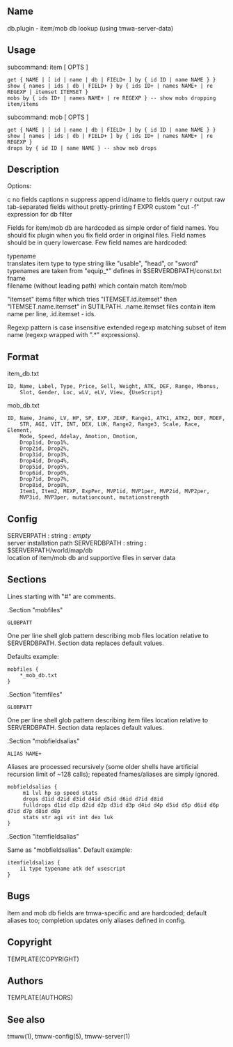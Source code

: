 Name
----
db.plugin - item/mob db lookup (using tmwa-server-data)

Usage
-----

subcommand: item [ OPTS ]  

    get { NAME | [ id | name | db | FIELD+ ] by { id ID | name NAME } }
    show { names | ids | db | FIELD+ } by { ids ID+ | names NAME+ | re REGEXP | itemset ITEMSET }
    mobs by { ids ID+ | names NAME+ | re REGEXP } -- show mobs dropping item/items

subcommand: mob [ OPTS ]  

    get { NAME | [ id | name | db | FIELD+ ] by { id ID | name NAME } }
    show [ names | ids | db | FIELD+ ] by { ids ID+ | names NAME+ | re REGEXP }
    drops by { id ID | name NAME } -- show mob drops

Description
-----------

Options:

c       no fields captions
n       suppress append id/name to fields query
r       output raw tab-separated fields without pretty-printing
f EXPR  custom "cut -f" expression for db filter

Fields for item/mob db are hardcoded as simple order of field names. You should
fix plugin when you fix field order in original files. Field names should be in
query lowercase. Few field names are hardcoded:

typename  
    translates item type to type string like "usable", "head", or "sword"
    typenames are taken from "equip_*" defines in $SERVERDBPATH/const.txt
fname  
    filename (without leading path) which contain match item/mob

"itemset" items filter which tries "ITEMSET.id.itemset" then
"ITEMSET.name.itemset" in $UTILPATH. .name.itemset files contain item name per
line, .id.itemset - ids.

Regexp pattern is case insensitive extended regexp matching subset of item
name (regexp wrapped with ".*" expressions).

Format
------

item_db.txt  

    ID, Name, Label, Type, Price, Sell, Weight, ATK, DEF, Range, Mbonus,
        Slot, Gender, Loc, wLV, eLV, View, {UseScript}

mob_db.txt  

    ID, Name, Jname, LV, HP, SP, EXP, JEXP, Range1, ATK1, ATK2, DEF, MDEF,
        STR, AGI, VIT, INT, DEX, LUK, Range2, Range3, Scale, Race, Element,
        Mode, Speed, Adelay, Amotion, Dmotion,
        Drop1id, Drop1%,
        Drop2id, Drop2%,
        Drop3id, Drop3%,
        Drop4id, Drop4%,
        Drop5id, Drop5%,
        Drop6id, Drop6%,
        Drop7id, Drop7%,
        Drop8id, Drop8%,
        Item1, Item2, MEXP, ExpPer, MVP1id, MVP1per, MVP2id, MVP2per,
        MVP3id, MVP3per, mutationcount, mutationstrength

Config
------

SERVERPATH : string : _empty_  
    server installation path
SERVERDBPATH : string : $SERVERPATH/world/map/db  
    location of item/mob db and supportive files in server data

Sections
--------

Lines starting with "#" are comments.

.Section "mobfiles"

    GLOBPATT

One per line shell glob pattern describing mob files location
relative to SERVERDBPATH. Section data replaces default values.

Defaults example:

    mobfiles {
        *_mob_db.txt
    }

.Section "itemfiles"

    GLOBPATT

One per line shell glob pattern describing item files location
relative to SERVERDBPATH. Section data replaces default values.

.Section "mobfieldsalias"

    ALIAS NAME+

Aliases are processed recursively (some older shells have artificial recursion
limit of ~128 calls); repeated fnames/aliases are simply ignored.

    mobfieldsalias {
         m1 lvl hp sp speed stats
         drops d1id d2id d3id d4id d5id d6id d7id d8id
         fulldrops d1id d1p d2id d2p d3id d3p d4id d4p d5id d5p d6id d6p d7id d7p d8id d8p
         stats str agi vit int dex luk
    }

.Section "itemfieldsalias"

Same as "mobfieldsalias". Default example:

    itemfieldsalias {
        i1 type typename atk def usescript
    }

Bugs
----
Item and mob db fields are tmwa-specific and are hardcoded; default aliases
too; completion updates only aliases defined in config.

Copyright
---------
TEMPLATE(COPYRIGHT)

Authors
-------
TEMPLATE(AUTHORS)

See also
--------
tmww(1), tmww-config(5), tmww-server(1)


